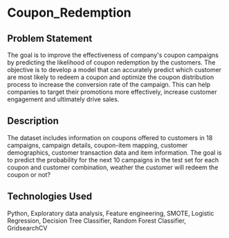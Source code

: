 # Coupon_Redemption

## Problem Statement

The goal is to improve the effectiveness of company's coupon campaigns by
predicting the likelihood of coupon redemption by the customers. The objective is to develop a
model that can accurately predict which customer are most likely to redeem a coupon and
optimize the coupon distribution process to increase the conversion rate of the campaign. This
can help companies to target their promotions more effectively, increase customer engagement
and ultimately drive sales.

## Description 

The dataset includes information on coupons offered to customers in 18 campaigns,
campaign details, coupon-item mapping, customer demographics, customer transaction data and
item information. The goal is to predict the probability for the next 10 campaigns in the test set
for each coupon and customer combination, weather the customer will redeem the coupon or
not?

## Technologies Used
Python, Exploratory data analysis, Feature engineering, SMOTE,
Logistic Regression, Decision Tree Classifier, Random Forest Classifier, GridsearchCV
